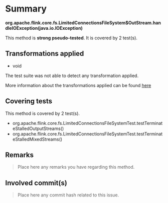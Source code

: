 # Summary
**org.apache.flink.core.fs.LimitedConnectionsFileSystem$OutStream.handleIOException(java.io.IOException)**

This method is **strong pseudo-tested**.
It is covered by 2 test(s). 


## Transformations applied

- void


The test suite was not able to detect any transformation applied.

More information about the transformations applied can be found [here](https://github.com/STAMP-project/pitest-descartes)

## Covering tests
This method is covered by 2 test(s).
* org.apache.flink.core.fs.LimitedConnectionsFileSystemTest.testTerminateStalledOutputStreams()
* org.apache.flink.core.fs.LimitedConnectionsFileSystemTest.testTerminateStalledMixedStreams()


## Remarks
> Place here any remarks you have regarding this method.

## Involved commit(s)

> Place here any commit hash related to this issue.
